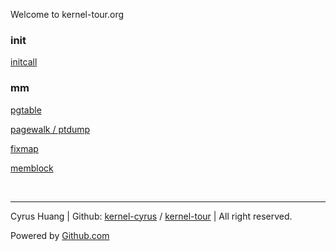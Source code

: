 Welcome to kernel-tour.org

### init

[initcall](init/initcall)

### mm

[pgtable](mm/pgtable)

[pagewalk / ptdump](mm/pagewalk)

[fixmap](mm/fixmap)

[memblock](mm/memblock)

<br>

---

Cyrus Huang \| Github: [kernel-cyrus](https://github.com/kernel-cyrus) / [kernel-tour](https://github.com/kernel-cyrus/kernel-tour) \| All right reserved.

Powered by [Github.com](https://github.com)
